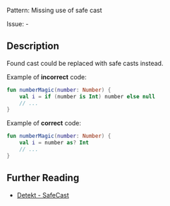 Pattern: Missing use of safe cast

Issue: -

## Description

Found cast could be replaced with safe casts instead.

Example of **incorrect** code:

```kotlin
fun numberMagic(number: Number) {
    val i = if (number is Int) number else null
    // ...
}
```

Example of **correct** code:

```kotlin
fun numberMagic(number: Number) {
    val i = number as? Int
    // ...
}
```

## Further Reading

* [Detekt - SafeCast](https://detekt.github.io/detekt/style.html#safecast)